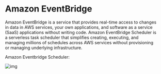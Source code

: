 # Amazon EventBridge

Amazon EventBridge is a service that provides real-time access to changes in data in AWS services, your own applications, and software as a service (SaaS) applications without writing code. Amazon EventBridge Scheduler is a serverless task scheduler that simplifies creating, executing, and managing millions of schedules across AWS services without provisioning or managing underlying infrastructure.

Amazon Eventbridge Scheduler:

![img](https://d1.awsstatic.com/product-marketing/EventBridge/Product-Page-Diagram_Amazon-EventBridge-Scheduler.ab2cc1a1c0f233a4e1e4c5829a0d6c5fc23d9586.png)
